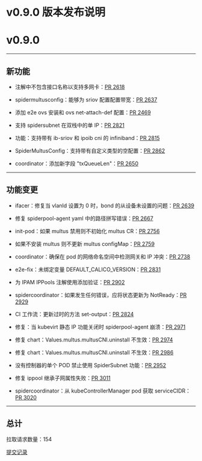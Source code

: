 # v0.9.0 版本发布说明


# v0.9.0

***

## 新功能

* 注解中不包含接口名称以支持多网卡：[PR 2618](https://github.com/spidernet-io/spiderpool/pull/2618)

* spidermultusconfig：能够为 sriov 配置配置带宽：[PR 2637](https://github.com/spidernet-io/spiderpool/pull/2637)

* 添加 e2e ovs 安装和 ovs net-attach-def 配置：[PR 2469](https://github.com/spidernet-io/spiderpool/pull/2469)

* 支持 spidersubnet 在双栈中的单 IP：[PR 2821](https://github.com/spidernet-io/spiderpool/pull/2821)

* 功能：支持带有 ib-sriov 和 ipoib cni 的 infiniband：[PR 2815](https://github.com/spidernet-io/spiderpool/pull/2815)

* SpiderMultusConfig：支持带有自定义类型的空配置：[PR 2862](https://github.com/spidernet-io/spiderpool/pull/2862)

* coordinator：添加新字段 "txQueueLen"：[PR 2650](https://github.com/spidernet-io/spiderpool/pull/2650)



***

## 功能变更

* ifacer：修复当 vlanId 设置为 0 时，bond 的从设备未设置的问题：[PR 2639](https://github.com/spidernet-io/spiderpool/pull/2639)

* 修复 spiderpool-agent yaml 中的路径拼写错误：[PR 2667](https://github.com/spidernet-io/spiderpool/pull/2667)

* init-pod：如果 multus 禁用则不初始化 multus CR：[PR 2756](https://github.com/spidernet-io/spiderpool/pull/2756)

* 如果不安装 multus 则不更新 multus configMap：[PR 2759](https://github.com/spidernet-io/spiderpool/pull/2759)

* coordinator：确保在 pod 的网络命名空间中检测网关和 IP 冲突：[PR 2738](https://github.com/spidernet-io/spiderpool/pull/2738)

* e2e-fix：未绑定变量 DEFAULT_CALICO_VERSION：[PR 2831](https://github.com/spidernet-io/spiderpool/pull/2831)

* 为 IPAM IPPools 注解使用添加验证：[PR 2902](https://github.com/spidernet-io/spiderpool/pull/2902)

* spidercoordinator：如果发生任何错误，应将状态更新为 NotReady：[PR 2929](https://github.com/spidernet-io/spiderpool/pull/2929)

* CI 工作流：更新过时的方法 set-output：[PR 2824](https://github.com/spidernet-io/spiderpool/pull/2824)

* 修复：当 kubevirt 静态 IP 功能关闭时 spiderpool-agent 崩溃：[PR 2971](https://github.com/spidernet-io/spiderpool/pull/2971)

* 修复 chart：Values.multus.multusCNI.uninstall 不生效：[PR 2974](https://github.com/spidernet-io/spiderpool/pull/2974)

* 修复 chart：Values.multus.multusCNI.uninstall 不生效：[PR 2986](https://github.com/spidernet-io/spiderpool/pull/2986)

* 没有控制器的单个 POD 禁止使用 SpiderSubnet 功能：[PR 2952](https://github.com/spidernet-io/spiderpool/pull/2952)

* 修复 ippool 继承子网属性失败：[PR 3011](https://github.com/spidernet-io/spiderpool/pull/3011)

* spidercoordinator：从 kubeControllerManager pod 获取 serviceCIDR：[PR 3020](https://github.com/spidernet-io/spiderpool/pull/3020)



***

## 总计

拉取请求数量：154

[提交记录](https://github.com/spidernet-io/spiderpool/compare/v0.8.0...v0.9.0)
